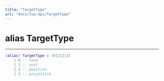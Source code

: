 ```yaml
---
title: "TargetType"
url: "docs/lua-api/TargetType"
---
```

# alias TargetType
---



```lua
(alias) TargetType = (0|1|2|3)
    | 0 -- none
    | 1 -- unit
    | 2 -- position
    | 3 -- projectile

```




